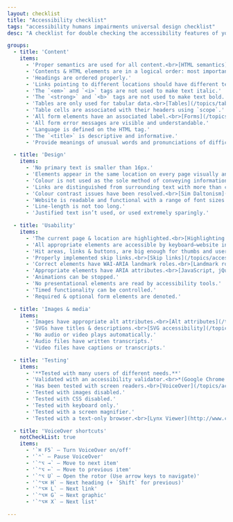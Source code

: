 ```yaml
---
layout: checklist
title: "Accessibility checklist"
tags: "accessibility humans impairments universal design checklist"
desc: "A checklist for double checking the accessibility features of your website."

groups:
  - title: 'Content'
    items:
      - 'Proper semantics are used for all content.<br>[HTML semantics](/topics/html-semantics/)'
      - 'Contents & HTML elements are in a logical order: most important at the top.'
      - 'Headings are ordered properly.'
      - 'Links pointing to different locations should have different text.'
      - 'The `<em>` and `<i>` tags are not used to make text italic.'
      - 'The `<strong>` and `<b>` tags are not used to make text bold.'
      - 'Tables are only used for tabular data.<br>[Tables](/topics/tables/)'
      - 'Table cells are associated with their headers using `scope`.'
      - 'All form elements have an associated label.<br>[Forms](/topics/forms/)'
      - 'All form error messages are visible and understandable.'
      - 'Language is defined on the HTML tag.'
      - 'The `<title>` is descriptive and informative.'
      - 'Provide meanings of unusual words and pronunciations of difficult words.'

  - title: 'Design'
    items:
      - 'No primary text is smaller than 16px.'
      - 'Elements appear in the same location on every page visually and code-wise.'
      - 'Colour is not used as the sole method of conveying information.'
      - 'Links are distinguished from surrounding text with more than colour.'
      - 'Colour contrast issues have been resolved.<br>[Sim Daltonism](https://michelf.ca/projects/sim-daltonism/)'
      - 'Website is readable and functional with a range of font sizes: 2 bigger, 2 smaller.'
      - 'Line-length is not too long.'
      - 'Justified text isn’t used, or used extremely sparingly.'

  - title: 'Usability'
    items:
      - 'The current page & location are highlighted.<br>[Highlighting the current page](/topics/navigation/#highlighting-the-current-page)'
      - 'All appropriate elements are accessible by keyboard—website includes focus styles.<br>[Focus styles](/topics/accessibility#focus-styles)'
      - 'Hit areas, links & buttons, are big enough for thumbs and users with difficulty using the mouse.'
      - 'Properly implemented skip links.<br>[Skip links](/topics/accessibility#skip-links)'
      - 'Correct elements have WAI-ARIA landmark roles.<br>[Landmark roles](/topics/accessibility#wai-aria-roles)'
      - 'Appropriate elements have ARIA attributes.<br>[JavaScript, jQuery & accessibility](/topics/javascript-jquery-accessibility/)'
      - 'Animations can be stopped.'
      - 'No presentational elements are read by accessibility tools.'
      - 'Timed functionality can be controlled.'
      - 'Required & optional form elements are denoted.'

  - title: 'Images & media'
    items:
      - 'Images have appropriate alt attributes.<br>[Alt attributes](/topics/using-images/#alt-attributes)'
      - 'SVGs have titles & descriptions.<br>[SVG accessibility](/topics/advanced-svg/#embedded-svg-accessibility)'
      - 'No audio or video plays automatically.'
      - 'Audio files have written transcripts.'
      - 'Video files have captions or transcripts.'

  - title: 'Testing'
    items:
      - '**Tested with many users of different needs.**'
      - 'Validated with an accessibility validator.<br>*(Google Chrome Accessibility Developer Tools)*'
      - 'Has been tested with screen readers.<br>[VoiceOver](/topics/accessibility#voice-over)'
      - 'Tested with images disabled.'
      - 'Tested with CSS disabled.'
      - 'Tested with keyboard only.'
      - 'Tested with a screen magnifier.'
      - 'Tested with a text-only browser.<br>[Lynx Viewer](http://www.clickability.co.uk/lynx-viewer.php) Use W3M to testing.'

  - title: 'VoiceOver shortcuts'
    notCheckList: true
    items:
      - '`⌘ F5` — Turn VoiceOver on/off'
      - '`⌃` — Pause VoiceOver'
      - '`⌃⌥ →` — Move to next item'
      - '`⌃⌥ ←` — Move to previous item'
      - '`⌃⌥ U` — Open the rotor (Use arrow keys to navigate)'
      - '`⌃⌥⌘ H` — Next heading (+ `Shift` for previous)'
      - '`⌃⌥⌘ L` — Next link'
      - '`⌃⌥⌘ G` — Next graphic'
      - '`⌃⌥⌘ X` — Next list'

---
```

